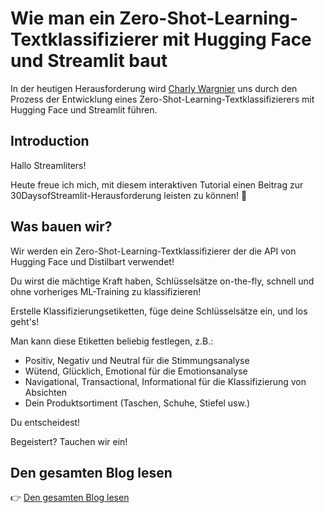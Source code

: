 # Wie man ein Zero-Shot-Learning-Textklassifizierer mit Hugging Face und Streamlit baut

In der heutigen Herausforderung wird [Charly Wargnier](https://twitter.com/DataChaz) uns durch den Prozess der Entwicklung eines Zero-Shot-Learning-Textklassifizierers mit Hugging Face und Streamlit führen.

## Introduction

Hallo Streamliters!

Heute freue ich mich, mit diesem interaktiven Tutorial einen Beitrag zur 30DaysofStreamlit-Herausforderung leisten zu können! 🎈

## Was bauen wir?

Wir werden ein Zero-Shot-Learning-Textklassifizierer der die API von Hugging Face und Distilbart verwendet!

Du wirst die mächtige Kraft haben, Schlüsselsätze on-the-fly, schnell und ohne vorheriges ML-Training zu klassifizieren!

Erstelle Klassifizierungsetiketten, füge deine Schlüsselsätze ein, und los geht's!

Man kann diese Etiketten beliebig festlegen, z.B.:

- Positiv, Negativ und Neutral für die Stimmungsanalyse
- Wütend, Glücklich, Emotional für die Emotionsanalyse
- Navigational, Transactional, Informational für die Klassifizierung von Absichten
- Dein Produktsortiment (Taschen, Schuhe, Stiefel usw.)

Du entscheidest!

Begeistert? Tauchen wir ein! 

## Den gesamten Blog lesen
👉 [Den gesamten Blog lesen](https://www.charlywargnier.com/post/how-to-create-a-zero-shot-learning-text-classifier-using-hugging-face-and-streamlit)

